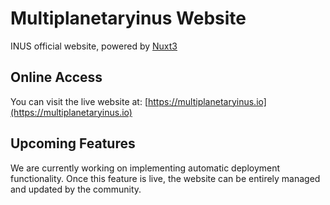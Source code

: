 # Multiplanetaryinus Website

INUS official website, powered by [Nuxt3](https://github.com/nuxt/nuxt)

## Online Access

You can visit the live website at: [https://multiplanetaryinus.io](https://multiplanetaryinus.io)

## Upcoming Features

We are currently working on implementing automatic deployment functionality. Once this feature is live, the website can be entirely managed and updated by the community.

